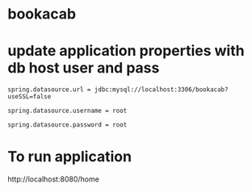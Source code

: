 # bookacab
 
# update application properties with db host user and pass
```spring.datasource.url = jdbc:mysql://localhost:3306/bookacab?useSSL=false```

```spring.datasource.username = root```

```spring.datasource.password = root```


# To run application 
http://localhost:8080/home
